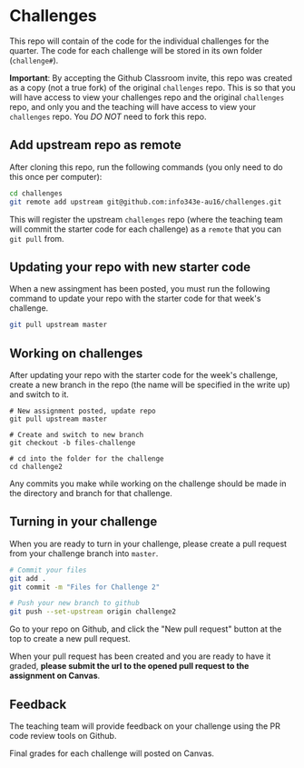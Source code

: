 # Challenges

This repo will contain of the code for the individual challenges for the quarter. The code for each challenge will be stored in its own folder (`challenge#`).

**Important**: By accepting the Github Classroom invite, this repo was created as a copy (not a true fork) of the original `challenges` repo. This is so that you will have access to view your challenges repo and the original `challenges` repo, and only you and the teaching will have access to view your `challenges` repo. You *DO NOT* need to fork this repo.

## Add upstream repo as remote

After cloning this repo, run the following commands (you only need to do this once per computer):

```bash
cd challenges
git remote add upstream git@github.com:info343e-au16/challenges.git
```

This will register the upstream `challenges` repo (where the teaching team will commit the starter code for each challenge) as a `remote` that you can `git pull` from.

## Updating your repo with new starter code

When a new assingment has been posted, you must run the following command to update your repo with the starter code for that week's challenge.

```bash
git pull upstream master
```

## Working on challenges

After updating your repo with the starter code for the week's challenge, create a new branch in the repo (the name will be specified in the write up) and switch to it.

```
# New assignment posted, update repo
git pull upstream master

# Create and switch to new branch
git checkout -b files-challenge

# cd into the folder for the challenge
cd challenge2
```

Any commits you make while working on the challenge should be made in the directory and branch for that challenge.

## Turning in your challenge

When you are ready to turn in your challenge, please create a pull request from your challenge branch into `master`.

```bash
# Commit your files
git add .
git commit -m "Files for Challenge 2"

# Push your new branch to github
git push --set-upstream origin challenge2
```

Go to your repo on Github, and click the "New pull request" button at the top to create a new pull request.

When your pull request has been created and you are ready to have it graded, **please submit the url to the opened pull request to the assignment on Canvas**.

## Feedback

The teaching team will provide feedback on your challenge using the PR code review tools on Github.

Final grades for each challenge will posted on Canvas.
